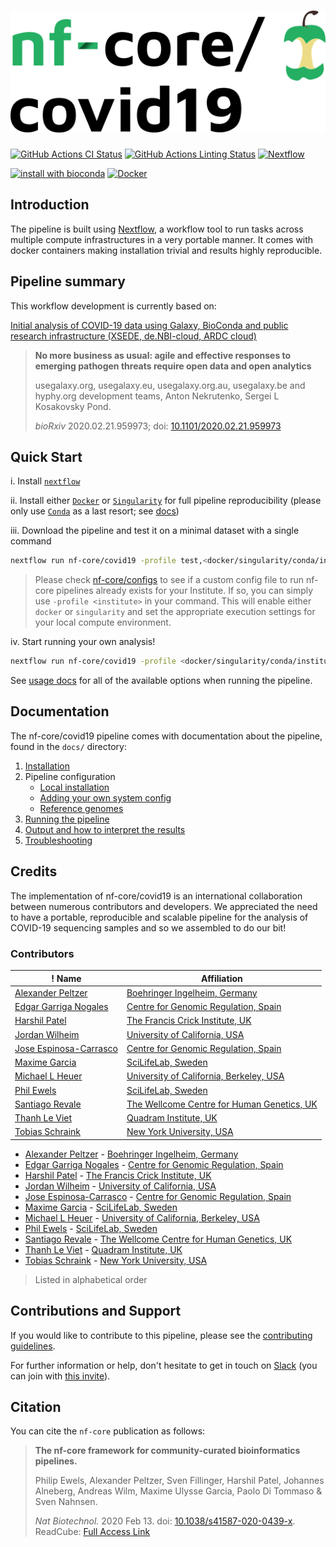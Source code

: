 # ![nf-core/covid19](docs/images/nf-core-covid19_logo.png)

[![GitHub Actions CI Status](https://github.com/nf-core/covid19/workflows/nf-core%20CI/badge.svg)](https://github.com/nf-core/covid19/actions)
[![GitHub Actions Linting Status](https://github.com/nf-core/covid19/workflows/nf-core%20linting/badge.svg)](https://github.com/nf-core/covid19/actions)
[![Nextflow](https://img.shields.io/badge/nextflow-%E2%89%A519.10.0-brightgreen.svg)](https://www.nextflow.io/)

[![install with bioconda](https://img.shields.io/badge/install%20with-bioconda-brightgreen.svg)](http://bioconda.github.io/)
[![Docker](https://img.shields.io/docker/automated/nfcore/covid19.svg)](https://hub.docker.com/r/nfcore/covid19)

## Introduction

The pipeline is built using [Nextflow](https://www.nextflow.io), a workflow tool to run tasks across multiple compute infrastructures in a very portable manner. It comes with docker containers making installation trivial and results highly reproducible.

## Pipeline summary

This workflow development is currently based on:

[Initial analysis of COVID-19 data using Galaxy, BioConda and public research infrastructure (XSEDE, de.NBI-cloud, ARDC cloud)](https://github.com/galaxyproject/SARS-CoV-2)

> **No more business as usual: agile and effective responses to emerging pathogen threats require open data and open analytics**
>
> usegalaxy.org, usegalaxy.eu, usegalaxy.org.au, usegalaxy.be and hyphy.org development teams, Anton Nekrutenko, Sergei L Kosakovsky Pond.
>
> *bioRxiv* 2020.02.21.959973; doi: [10.1101/2020.02.21.959973](https://doi.org/10.1101/2020.02.21.959973)

## Quick Start

i. Install [`nextflow`](https://nf-co.re/usage/installation)

ii. Install either [`Docker`](https://docs.docker.com/engine/installation/) or [`Singularity`](https://www.sylabs.io/guides/3.0/user-guide/) for full pipeline reproducibility (please only use [`Conda`](https://conda.io/miniconda.html) as a last resort; see [docs](https://nf-co.re/usage/configuration#basic-configuration-profiles))

iii. Download the pipeline and test it on a minimal dataset with a single command

```bash
nextflow run nf-core/covid19 -profile test,<docker/singularity/conda/institute>
```

> Please check [nf-core/configs](https://github.com/nf-core/configs#documentation) to see if a custom config file to run nf-core pipelines already exists for your Institute. If so, you can simply use `-profile <institute>` in your command. This will enable either `docker` or `singularity` and set the appropriate execution settings for your local compute environment.

iv. Start running your own analysis!

<!-- TODO nf-core: Update the default command above used to run the pipeline -->

```bash
nextflow run nf-core/covid19 -profile <docker/singularity/conda/institute> --input samplesheet.csv --genome hg38
```

See [usage docs](docs/usage.md) for all of the available options when running the pipeline.

## Documentation

The nf-core/covid19 pipeline comes with documentation about the pipeline, found in the `docs/` directory:

1. [Installation](https://nf-co.re/usage/installation)
2. Pipeline configuration
    * [Local installation](https://nf-co.re/usage/local_installation)
    * [Adding your own system config](https://nf-co.re/usage/adding_own_config)
    * [Reference genomes](https://nf-co.re/usage/reference_genomes)
3. [Running the pipeline](docs/usage.md)
4. [Output and how to interpret the results](docs/output.md)
5. [Troubleshooting](https://nf-co.re/usage/troubleshooting)

<!-- TODO nf-core: Add a brief overview of what the pipeline does and how it works -->

## Credits

The implementation of nf-core/covid19 is an international collaboration between numerous contributors and developers. We appreciated the need to have a portable, reproducible and scalable pipeline for the analysis of COVID-19 sequencing samples and so we assembled to do our bit!

### Contributors

! Name                                                      | Affiliation                                                              |
|-----------------------------------------------------------|--------------------------------------------------------------------------|
| [Alexander Peltzer](https://github.com/apeltzer)          | [Boehringer Ingelheim, Germany](https://www.boehringer-ingelheim.de/)    |
| [Edgar Garriga Nogales](https://github.com/edgano)        | [Centre for Genomic Regulation, Spain](https://www.crg.eu/)              |
| [Harshil Patel](https://github.com/drpatelh)              | [The Francis Crick Institute, UK](https://www.crick.ac.uk/)              |
| [Jordan Wilheim](https://github.com/jordwil)              | [University of California, USA](https://www.universityofcalifornia.edu/) |
| [Jose Espinosa-Carrasco](https://github.com/JoseEspinosa) | [Centre for Genomic Regulation, Spain](https://www.crg.eu/)              |
| [Maxime Garcia](https://github.com/MaxUlysse)             | [SciLifeLab, Sweden](https://www.scilifelab.se/)                         |
| [Michael L Heuer](https://github.com/heuermh)             | [University of California, Berkeley, USA](https://www.berkeley.edu/)     |
| [Phil Ewels](https://github.com/ewels)                    | [SciLifeLab, Sweden](https://www.scilifelab.se/)                         |
| [Santiago Revale](https://github.com/santiagorevale)      | [The Wellcome Centre for Human Genetics, UK](https://www.well.ox.ac.uk/) |
| [Thanh Le Viet](https://github.com/thanhleviet)           | [Quadram Institute, UK](https://quadram.ac.uk/)                          |
| [Tobias Schraink](https://github.com/tobsecret)           | [New York University, USA](http://www.nyu.edu/)                          |


* [Alexander Peltzer](https://github.com/apeltzer) - [Boehringer Ingelheim, Germany](https://www.boehringer-ingelheim.de/)
* [Edgar Garriga Nogales](https://github.com/edgano) - [Centre for Genomic Regulation, Spain](https://www.crg.eu/)
* [Harshil Patel](https://github.com/drpatelh) - [The Francis Crick Institute, UK](https://www.crick.ac.uk/)
* [Jordan Wilheim](https://github.com/jordwil) - [University of California, USA](https://www.universityofcalifornia.edu/)
* [Jose Espinosa-Carrasco](https://github.com/JoseEspinosa) - [Centre for Genomic Regulation, Spain](https://www.crg.eu/)
* [Maxime Garcia](https://github.com/MaxUlysse) - [SciLifeLab, Sweden](https://www.scilifelab.se/)
* [Michael L Heuer](https://github.com/heuermh) - [University of California, Berkeley, USA](https://www.berkeley.edu/)
* [Phil Ewels](https://github.com/ewels) - [SciLifeLab, Sweden](https://www.scilifelab.se/)
* [Santiago Revale](https://github.com/santiagorevale) - [The Wellcome Centre for Human Genetics, UK](https://www.well.ox.ac.uk/)
* [Thanh Le Viet](https://github.com/thanhleviet) - [Quadram Institute, UK](https://quadram.ac.uk/)
* [Tobias Schraink](https://github.com/tobsecret) - [New York University, USA](http://www.nyu.edu/)

> Listed in alphabetical order

## Contributions and Support

If you would like to contribute to this pipeline, please see the [contributing guidelines](.github/CONTRIBUTING.md).

For further information or help, don't hesitate to get in touch on [Slack](https://nfcore.slack.com/channels/covid19) (you can join with [this invite](https://nf-co.re/join/slack)).

## Citation

<!-- TODO nf-core: Add citation for pipeline after first release. Uncomment lines below and update Zenodo doi. -->
<!-- If you use  nf-core/covid19 for your analysis, please cite it using the following doi: [10.5281/zenodo.XXXXXX](https://doi.org/10.5281/zenodo.XXXXXX) -->

You can cite the `nf-core` publication as follows:

> **The nf-core framework for community-curated bioinformatics pipelines.**
>
> Philip Ewels, Alexander Peltzer, Sven Fillinger, Harshil Patel, Johannes Alneberg, Andreas Wilm, Maxime Ulysse Garcia, Paolo Di Tommaso & Sven Nahnsen.
>
> _Nat Biotechnol._ 2020 Feb 13. doi: [10.1038/s41587-020-0439-x](https://dx.doi.org/10.1038/s41587-020-0439-x).
> ReadCube: [Full Access Link](https://rdcu.be/b1GjZ)
